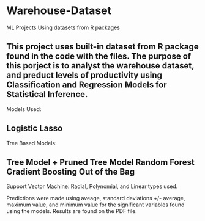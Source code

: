 # Warehouse-Dataset
ML Projects Using datasets from R packages 


This project uses built-in dataset from R package found in the code with the files. 
The purpose of this porject is to analyst the warehouse dataset, and preduct levels of productivity using Classification and Regression Models for 
Statistical Inference. 
------------------
Models Used: 

Logistic
Lasso
------------------
Tree Based Models: 

Tree Model + Pruned Tree Model
Random Forest 
Gradient Boosting 
Out of the Bag 
----------------------
Support Vector Machine: 
Radial, Polynomial, and Linear types used. 

Predictions were made using aveage, standard deviations +/- average, maximum value, and minimum value for the significant variables found using the models. 
Results are found on the PDF file. 

